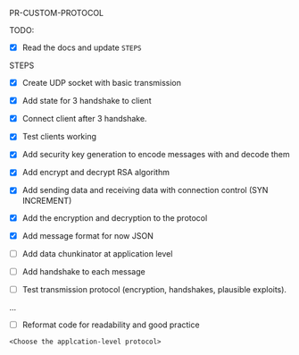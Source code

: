 PR-CUSTOM-PROTOCOL

TODO: 

* [x] Read the docs and update `STEPS`

STEPS

* [x] Create UDP socket with basic transmission

* [x] Add state for 3 handshake to client

* [x] Connect client after 3 handshake.

* [x] Test clients working

* [x] Add security key generation to encode messages with and decode them

* [x] Add encrypt and decrypt RSA algorithm

* [x] Add sending data and receiving data with connection control (SYN INCREMENT)

* [x] Add the encryption and decryption to the protocol

* [x] Add message format for now JSON

* [ ] Add data chunkinator at application level

* [ ] Add handshake to each message

* [ ] Test transmission protocol (encryption, handshakes, plausible exploits).

...

* [ ] Reformat code for readability and good practice

`<Choose the applcation-level protocol>`